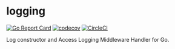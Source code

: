 # logging

[![Go Report Card](https://goreportcard.com/badge/github.com/reedobrien/logging)](https://goreportcard.com/report/github.com/reedobrien/logging) [![codecov](https://codecov.io/gh/reedobrien/logging/branch/master/graph/badge.svg)](https://codecov.io/gh/reedobrien/logging) [![CircleCI](https://circleci.com/gh/reedobrien/logging.svg?style=svg)](https://circleci.com/gh/reedobrien/logging)

Log constructor and  Access Logging Middleware Handler for Go.
